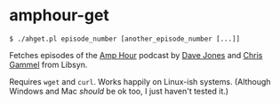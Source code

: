 # amphour-get

`$ ./ahget.pl episode_number [another_episode_number [...]]`

Fetches episodes of the [Amp Hour](http://theamphour.com) podcast by [Dave Jones](http://eevblog.com) and [Chris Gammel](http://chrisgammel.com) from Libsyn.

Requires `wget` and `curl`. Works happily on Linux-ish systems. (Although Windows and Mac *should* be ok too, I just haven't tested it.)
